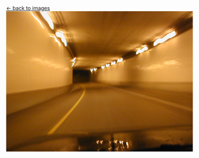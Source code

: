 <script>document.title="𝗯𝘂𝗹𝗹𝘁𝗼𝘄𝗻.𝟮𝟬𝟮𝟮 | tunnel"</script>
<div class="goback">
<a href="/images/">&larr; back to images</a>
</div>
<div style="text-align:center;">
<a title="back to images" href="/images/"><img style="max-width:100%;" src="/images/tunnel.jpg" alt=""></a>
</div>